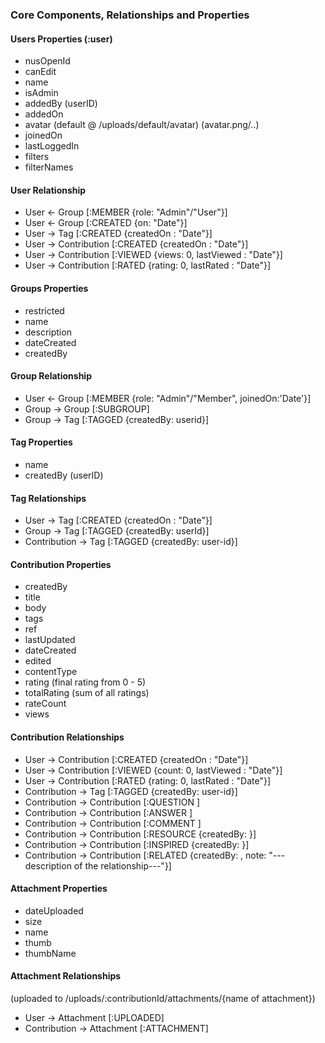 ### Core Components, Relationships and Properties

#### Users Properties (:user)

- nusOpenId
- canEdit
- name
- isAdmin
- addedBy (userID)
- addedOn
- avatar (default @ /uploads/default/avatar) (avatar.png/..)
- joinedOn 
- lastLoggedIn
- filters
- filterNames

#### User Relationship

- User <- Group   [:MEMBER {role: "Admin"/"User"}]
- User <- Group   [:CREATED {on: "Date"}]
- User -> Tag [:CREATED {createdOn : "Date"}]
- User -> Contribution [:CREATED {createdOn : "Date"}]
- User -> Contribution [:VIEWED {views: 0, lastViewed : "Date"}]
- User -> Contribution [:RATED {rating: 0, lastRated : "Date"}]

#### Groups Properties

- restricted
- name
- description
- dateCreated
- createdBy

#### Group Relationship

- User <- Group   [:MEMBER {role: "Admin"/"Member", joinedOn:'Date'}]
- Group -> Group [:SUBGROUP]
- Group -> Tag [:TAGGED {createdBy: userid}]

#### Tag Properties

- name
- createdBy (userID)

#### Tag Relationships

- User -> Tag [:CREATED {createdOn : "Date"}]
- Group -> Tag [:TAGGED {createdBy: userId}]
- Contribution -> Tag [:TAGGED {createdBy: user-id}]


#### Contribution Properties

- createdBy
- title
- body
- tags
- ref
- lastUpdated
- dateCreated
- edited
- contentType
- rating (final rating from 0 - 5)
- totalRating (sum of all ratings)
- rateCount
- views

#### Contribution Relationships

- User -> Contribution [:CREATED {createdOn : "Date"}]
- User -> Contribution [:VIEWED {count: 0, lastViewed : "Date"}]
- User -> Contribution [:RATED {rating: 0, lastRated : "Date"}]
- Contribution -> Tag [:TAGGED {createdBy: user-id}]
- Contribution -> Contribution [:QUESTION ]
- Contribution -> Contribution [:ANSWER ]
- Contribution -> Contribution [:COMMENT ]
- Contribution -> Contribution [:RESOURCE {createdBy: <id>}]
- Contribution -> Contribution [:INSPIRED {createdBy: <id>}]
- Contribution -> Contribution [:RELATED {createdBy: <id>, note: "---description of the relationship---"}]

#### Attachment Properties

- dateUploaded
- size
- name
- thumb
- thumbName

#### Attachment Relationships
(uploaded to /uploads/:contributionId/attachments/{name of attachment})

- User -> Attachment [:UPLOADED]
- Contribution -> Attachment [:ATTACHMENT]


